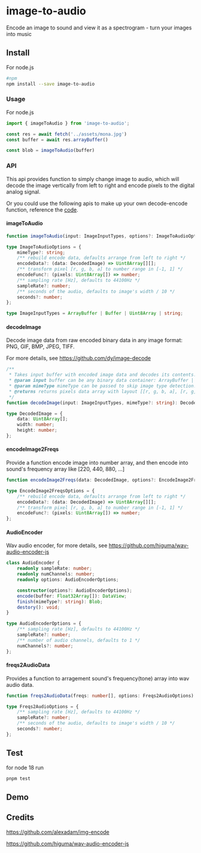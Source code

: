 # image-to-audio

Encode an image to sound and view it as a spectrogram - turn your images into music

## Install  

For node.js

```bash
#npm
npm install --save image-to-audio
```

### Usage

For node.js

```ts
import { imageToAudio } from 'image-to-audio';

const res = await fetch('../assets/mona.jpg')
const buffer = await res.arrayBuffer()

const blob = imageToAudio(buffer)
```

### API

This api provides function to simply change image to audio, which will decode the image vertically from left to right and encode pixels to the digital analog signal.

Or you could use the following apis to make up your own decode-encode function, reference the [code](./src/imageToAudio.ts).

#### imageToAudio

```ts
function imageToAudio(input: ImageInputTypes, options?: ImageToAudioOptions): Blob

type ImageToAudioOptions = {
    mimeType?: string;
    /** rebuild encode data, defaults arrange from left to right */
    encodeData?: (data: DecodedImage) => Uint8Array[][];
    /** transform pixel [r, g, b, a] to number range in [-1, 1] */
    encodeFunc?: (pixels: Uint8Array[]) => number;
    /** sampling rate [Hz], defaults to 44100Hz */
    sampleRate?: number;
    /** seconds of the audio, defaults to image's width / 10 */
    seconds?: number;
};

type ImageInputTypes = ArrayBuffer | Buffer | Uint8Array | string;
```

#### decodeImage

Decode image data from raw encoded binary data in any image format: PNG, GIF, BMP, JPEG, TIFF.

For more details, see <https://github.com/dy/image-decode>

```ts
/**
 * Takes input buffer with encoded image data and decodes its contents. 
 * @param input buffer can be any binary data container: ArrayBuffer | Buffer | Uint8Array | base64 string
 * @param mimeType mimeType can be passed to skip image type detection.
 * @returns returns pixels data array with layout [[r, g, b, a], [r, g, b, a], ...]
 */
function decodeImage(input: ImageInputTypes, mimeType?: string): DecodedImage;

type DecodedImage = {
    data: Uint8Array[];
    width: number;
    height: number;
};
```

#### encodeImage2Freqs

Provide a function encode image into number array, and then encode into sound's frequency array like [220, 440, 880, ...]

```ts
function encodeImage2Freqs(data: DecodedImage, options?: EncodeImage2FreqsOptions): number[];

type EncodeImage2FreqsOptions = {
    /** rebuild encode data, defaults arrange from left to right */
    encodeData?: (data: DecodedImage) => Uint8Array[][];
    /** transform pixel [r, g, b, a] to number range in [-1, 1] */
    encodeFunc?: (pixels: Uint8Array[]) => number;
};
```

#### AudioEncoder

Wav audio encoder, for more details, see <https://github.com/higuma/wav-audio-encoder-js>

```ts
class AudioEncoder {
    readonly sampleRate: number;
    readonly numChannels: number;
    readonly options: AudioEncoderOptions;

    constructor(options?: AudioEncoderOptions);
    encode(buffer: Float32Array[]): DataView;
    finish(mimeType?: string): Blob;
    destory(): void;
}

type AudioEncoderOptions = {
    /** sampling rate [Hz], defaults to 44100Hz */
    sampleRate?: number;
    /** number of audio channels, defaults to 1 */
    numChannels?: number;
};
```

#### freqs2AudioData

Provides a function to arragement sound's frequency(tone) array into wav audio data.

```ts
function freqs2AudioData(freqs: number[], options: Freqs2AudioOptions): Float32Array;

type Freqs2AudioOptions = {
    /** sampling rate [Hz], defaults to 44100Hz */
    sampleRate?: number;
    /** seconds of the audio, defaults to image's width / 10 */
    seconds?: number;
};
```

## Test

for node 18 run

```bash
pnpm test
```

## Demo

## Credits

<https://github.com/alexadam/img-encode>

<https://github.com/higuma/wav-audio-encoder-js>
